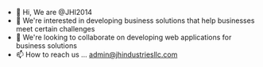 - 👋 Hi, We are @JHI2014
- 👀 We're interested in developing business solutions that help businesses meet certain challenges
- 💞️ We're looking to collaborate on developing web applications for business solutions
- 📫 How to reach us ... admin@jhindustriesllc.com

<!---
JHI2014/JHI2014 is a ✨ special ✨ repository because its `README.md` (this file) appears on your GitHub profile.
You can click the Preview link to take a look at your changes.
--->
